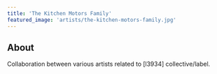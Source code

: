 ```yaml
---
title: 'The Kitchen Motors Family'
featured_image: 'artists/the-kitchen-motors-family.jpg'
---
```


## About

Collaboration between various artists related to [l3934] collective/label.
